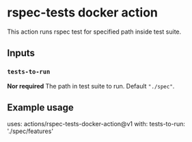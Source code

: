 # rspec-tests docker action

This action runs rspec test for specified path inside test suite.

## Inputs

### `tests-to-run`

**Nor required** The path in test suite to run. Default `"./spec"`.

## Example usage

uses: actions/rspec-tests-docker-action@v1
with:
  tests-to-run: './spec/features'

